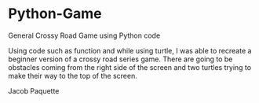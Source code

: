# Python-Game
General Crossy Road Game using Python code

Using code such as function and while using turtle, I was able to recreate a beginner version of a crossy road series game. 
There are going to be obstacles coming from the right side of the screen and two turtles trying to make their way to the top of the screen. 

Jacob Paquette 
